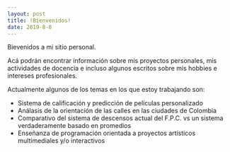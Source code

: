 ```yaml
---
layout: post
title: !Bienvenidos!
date: 2019-8-8
---
```


Bievenidos a mi sitio personal. 

Acá podrán encontrar información sobre mis proyectos personales, mis actividades de docencia e incluso algunos escritos sobre mis hobbies e intereses profesionales.

Actualmente algunos de los temas en los que estoy trabajando son:

* Sistema de calificación y predicción de películas personalizado
* Análasis de la orientación de las calles en las ciudades de Colombia
* Comparativo del sistema de descensos actual del F.P.C. vs un sistema verdaderamente basado en promedios
* Enseñanza de programación orientada a proyectos artísticos multimediales y/o interactivos
